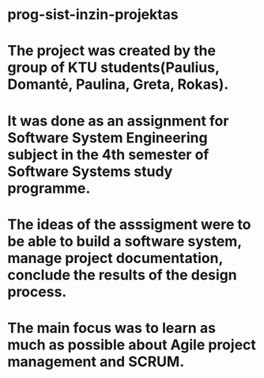 # prog-sist-inzin-projektas
# The project was created by the group of KTU students(Paulius, Domantė, Paulina, Greta, Rokas).
# It was done as an assignment for Software System Engineering subject in the 4th semester of Software Systems study programme.
# The ideas of the asssigment were to be able to build a software system, manage project documentation, conclude the results of the design process.
# The main focus was to learn as much as possible about Agile project management and SCRUM.
